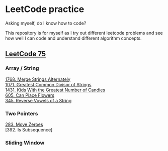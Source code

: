 # LeetCode practice
Asking myself, do I know how to code?

This repository is for myself as I try out different leetcode problems and see how well I can code and understand different algorithm concepts.

## [LeetCode 75](https://leetcode.com/studyplan/leetcode-75/)
### Array / String
[1768. Merge Strings Alternately](https://github.com/jessicatwes/leetcode-practice/blob/main/LeetCode75/1768.merge-strings-alternately.py)<br>
[1071. Greatest Common Divisor of Strings](https://github.com/jessicatwes/leetcode-practice/blob/main/LeetCode75/1071.Greatest-Common-Divisor.py)<br>
[1431. Kids With the Greatest Number of Candies](https://github.com/jessicatwes/leetcode-practice/blob/main/LeetCode75/1431.Kids-With-The-Greatest-Number-Of-Candies.py)<br>
[605. Can Place Flowers](https://github.com/jessicatwes/leetcode-practice/blob/main/LeetCode75/605.Can-Place-Flower.py)<br>
[345. Reverse Vowels of a String](https://github.com/jessicatwes/leetcode-practice/blob/main/LeetCode75/345.reverse-vowels-of-a-string.py)

### Two Pointers
[283. Move Zeroes](https://github.com/jessicatwes/leetcode-practice/blob/main/LeetCode75/283.Move-Zereos.py)<br>
[392. Is Subsequence]

### Sliding Window
